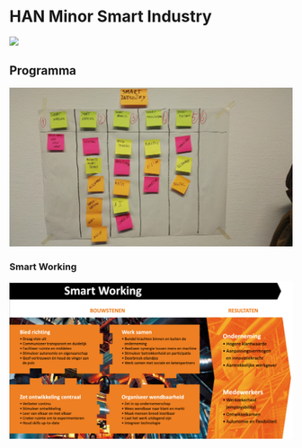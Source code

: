 # HAN Minor Smart Industry

<img src="https://www.fme.nl/sites/default/files/afbeeldingen/Wiel_0.jpg" width="400">

## Programma

![](https://github.com/minorsmart/feb2019/blob/master/docs/IMG_20190116_115948.jpg)

### Smart Working

![](https://github.com/minorsmart/feb2019/blob/master/docs/Screenshot%202019-01-16%20at%2015.31.48.png)

